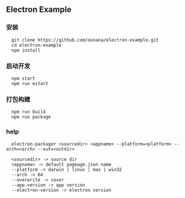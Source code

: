 ## Electron Example

### 安装
```
  git clone https://github.com/ounana/electron-example.git
  cd electron-example
  npm install
```
### 启动开发
```
  npm start
  npm run estart
```
### 打包构建
```
  npm run build
  npm run package
```
### help
```
  electron-packager <sourcedir> <appname> --platform=<platform> --arch=<arch> --out=<outdir> 

  <sourcedir> -> source dir
  <appname> -> default pageage.json name
  --platform -> darwin | linux | mas | win32
  --arch -> 64
  --overwrite -> cover
  --app-version -> app version
  --electron-version -> electron version

```